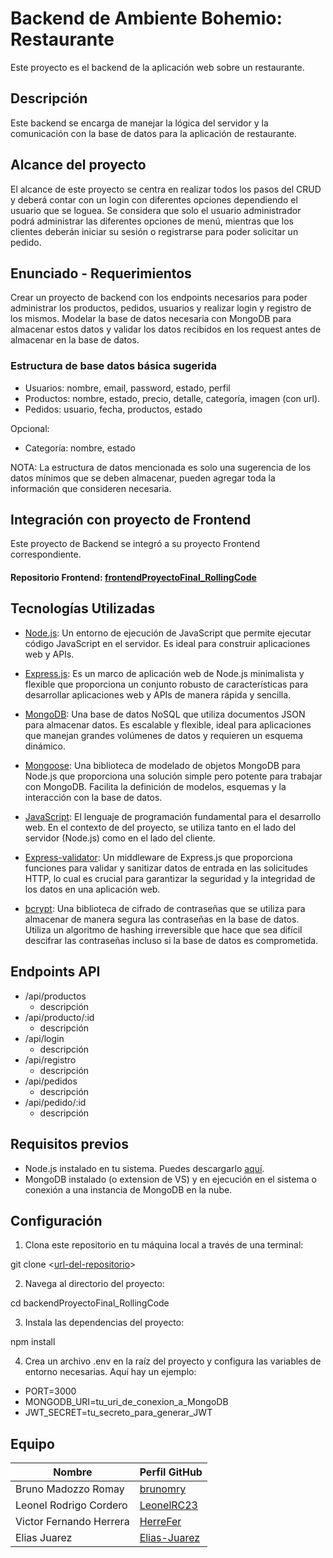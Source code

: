 # Backend de Ambiente Bohemio: Restaurante

Este proyecto es el backend de la aplicación web sobre un restaurante.

## Descripción

Este backend se encarga de manejar la lógica del servidor y la comunicación con la base de datos para la aplicación de restaurante.

## Alcance del proyecto

El alcance de este proyecto se centra en realizar todos los pasos del CRUD y deberá contar con un login con diferentes opciones dependiendo el usuario que se loguea. Se considera que solo el usuario administrador podrá administrar las diferentes opciones de menú, mientras que los clientes deberán iniciar su sesión o registrarse para poder solicitar un pedido.

## Enunciado - Requerimientos

Crear un proyecto de backend con los endpoints necesarios para poder
administrar los productos, pedidos, usuarios y realizar login y registro de los mismos.
Modelar la base de datos necesaria con MongoDB para almacenar estos datos y
validar los datos recibidos en los request antes de almacenar en la base de datos.

### Estructura de base datos básica sugerida

  * Usuarios: nombre, email, password, estado, perfil
  * Productos: nombre, estado, precio, detalle, categoría, imagen (con url).
  * Pedidos: usuario, fecha, productos, estado

  Opcional:
  
  * Categoría: nombre, estado

NOTA: La estructura de datos mencionada es solo una sugerencia de los datos mínimos que se deben almacenar, pueden agregar toda la información que consideren necesaria. 

## Integración con proyecto de Frontend

Este proyecto de Backend se integró a su proyecto Frontend correspondiente.

#### Repositorio Frontend: [frontendProyectoFinal_RollingCode](https://github.com/brunomry/frontendProyectoFinal_RollingCode.git)

## Tecnologías Utilizadas

- [Node.js](https://nodejs.org/en/learn/getting-started/introduction-to-nodejs): Un entorno de ejecución de JavaScript que permite ejecutar código JavaScript en el servidor. Es ideal para construir aplicaciones web y APIs.

- [Express.js](https://expressjs.com/es/): Es un marco de aplicación web de Node.js minimalista y flexible que proporciona un conjunto robusto de características para desarrollar aplicaciones web y APIs de manera rápida y sencilla.

- [MongoDB](https://www.mongodb.com/es): Una base de datos NoSQL que utiliza documentos JSON para almacenar datos. Es escalable y flexible, ideal para aplicaciones que manejan grandes volúmenes de datos y requieren un esquema dinámico.

- [Mongoose](https://mongoosejs.com/): Una biblioteca de modelado de objetos MongoDB para Node.js que proporciona una solución simple pero potente para trabajar con MongoDB. Facilita la definición de modelos, esquemas y la interacción con la base de datos.

- [JavaScript](https://developer.mozilla.org/es/docs/Web/JavaScript): El lenguaje de programación fundamental para el desarrollo web. En el contexto de del proyecto, se utiliza tanto en el lado del servidor (Node.js) como en el lado del cliente.

- [Express-validator](https://express-validator.github.io/docs/guides/getting-started): Un middleware de Express.js que proporciona funciones para validar y sanitizar datos de entrada en las solicitudes HTTP, lo cual es crucial para garantizar la seguridad y la integridad de los datos en una aplicación web.

- [bcrypt](https://www.npmjs.com/package/bcrypt): Una biblioteca de cifrado de contraseñas que se utiliza para almacenar de manera segura las contraseñas en la base de datos. Utiliza un algoritmo de hashing irreversible que hace que sea difícil descifrar las contraseñas incluso si la base de datos es comprometida.

## Endpoints API

- /api/productos
    * descripción
- /api/producto/:id
    * descripción
- /api/login
    * descripción
- /api/registro
    * descripción
- /api/pedidos
    * descripción
- /api/pedido/:id
    * descripción

## Requisitos previos

- Node.js instalado en tu sistema. Puedes descargarlo [aquí](https://nodejs.org/).
- MongoDB instalado (o extension de VS) y en ejecución en el sistema o conexión a una instancia de MongoDB en la nube.

## Configuración

1. Clona este repositorio en tu máquina local a través de una terminal:

  git clone <[url-del-repositorio](https://github.com/brunomry/backendProyectoFinal_RollingCode.git)>

2. Navega al directorio del proyecto:

  cd backendProyectoFinal_RollingCode

3. Instala las dependencias del proyecto:

  npm install

4. Crea un archivo .env en la raíz del proyecto y configura las variables de entorno necesarias. Aquí hay un ejemplo:

* PORT=3000
* MONGODB_URI=tu_uri_de_conexion_a_MongoDB
* JWT_SECRET=tu_secreto_para_generar_JWT

## Equipo

| Nombre                              | Perfil GitHub                                            |
|-------------------------------------|----------------------------------------------------------|
| Bruno Madozzo Romay                 | [brunomry](https://github.com/brunomry)                  |
| Leonel Rodrigo Cordero              | [LeonelRC23](https://github.com/LeonelRC23)              |
| Victor Fernando Herrera                      | [HerreFer](https://github.com/HerreFer)                |
| Elias Juarez                      | [Elias-Juarez](https://github.com/Elias-Juarez)                |
